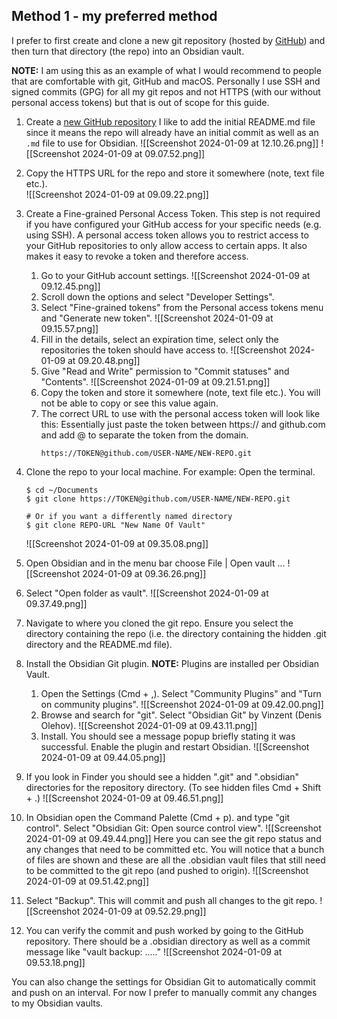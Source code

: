 ## Method 1 - my preferred method

I prefer to first create and clone a new git repository (hosted by [GitHub](https://github.com/)) and then turn that directory (the repo) into an Obsidian vault.

**NOTE:** I am using this as an example of what I would recommend to people that are comfortable with git, GitHub and macOS. Personally I use SSH and signed commits (GPG) for all my git repos and not HTTPS (with our without personal access tokens) but that is out of scope for this guide.

1. Create a [new GitHub repository](https://github.com/new)
	   I like to add the initial README.md file since it means the repo will already have an initial commit as well as an `.md` file to use for Obsidian.
	   ![[Screenshot 2024-01-09 at 12.10.26.png]]
	   ![[Screenshot 2024-01-09 at 09.07.52.png]]
2. Copy the HTTPS URL for the repo and store it somewhere (note, text file etc.).   
	   ![[Screenshot 2024-01-09 at 09.09.22.png]]
3. Create a Fine-grained Personal Access Token. This step is not required if you have configured your GitHub access for your specific needs (e.g. using SSH).
	   A personal access token allows you to restrict access to your GitHub repositories to only allow access to certain apps. It also makes it easy to revoke a token and therefore access.
	   
	1. Go to your GitHub account settings.
		   ![[Screenshot 2024-01-09 at 09.12.45.png]]
	2. Scroll down the options and select "Developer Settings".
	3. Select "Fine-grained tokens" from the Personal access tokens menu and "Generate new token".
		  ![[Screenshot 2024-01-09 at 09.15.57.png]]
	4. Fill in the details, select an expiration time, select only the repositories the token should have access to.
		![[Screenshot 2024-01-09 at 09.20.48.png]]
	5. Give "Read and Write" permission to "Commit statuses" and "Contents".
		![[Screenshot 2024-01-09 at 09.21.51.png]]
	6. Copy the token and store it somewhere (note, text file etc.). You will not be able to copy or see this value again.
	7. The correct URL to use with the personal access token will look like this:
		   Essentially just paste the token between https:// and github.com and add @ to separate the token from the domain.
		```
		https://TOKEN@github.com/USER-NAME/NEW-REPO.git
		```
4. Clone the repo to your local machine.
	   For example: Open the terminal.
	```
	$ cd ~/Documents
	$ git clone https://TOKEN@github.com/USER-NAME/NEW-REPO.git
	
	# Or if you want a differently named directory
	$ git clone REPO-URL "New Name Of Vault"
	```
	![[Screenshot 2024-01-09 at 09.35.08.png]]
5. Open Obsidian and in the menu bar choose File | Open vault ...
	   ![[Screenshot 2024-01-09 at 09.36.26.png]]
6. Select "Open folder as vault".
	   ![[Screenshot 2024-01-09 at 09.37.49.png]]
7. Navigate to where you cloned the git repo. Ensure you select the directory containing the repo (i.e. the directory containing the hidden .git directory and the README.md file).
8. Install the Obsidian Git plugin. **NOTE:** Plugins are installed per Obsidian Vault.
	1. Open the Settings (Cmd + ,). Select "Community Plugins" and "Turn on community plugins".
		   ![[Screenshot 2024-01-09 at 09.42.00.png]]
	2. Browse and search for "git". Select "Obsidian Git" by Vinzent (Denis Olehov).
		   ![[Screenshot 2024-01-09 at 09.43.11.png]]
	3. Install. You should see a message popup briefly stating it was successful. Enable the plugin and restart Obsidian.
		   ![[Screenshot 2024-01-09 at 09.44.05.png]]
9. If you look in Finder you should see a hidden ".git" and ".obsidian" directories for the repository directory. (To see hidden files Cmd + Shift + .)
	   ![[Screenshot 2024-01-09 at 09.46.51.png]]
10. In Obsidian open the Command Palette (Cmd + p). and type "git control". Select "Obsidian Git: Open source control view".
	![[Screenshot 2024-01-09 at 09.49.44.png]]
	Here you can see the git repo status and any changes that need to be committed etc. You will notice that a bunch of files are shown and these are all the .obsidian vault files that still need to be committed to the git repo (and pushed to origin).
	![[Screenshot 2024-01-09 at 09.51.42.png]]
11. Select "Backup". This will commit and push all changes to the git repo.
    ![[Screenshot 2024-01-09 at 09.52.29.png]]
12. You can verify the commit and push worked by going to the GitHub repository. There should be a .obsidian directory as well as a commit message like "vault backup: ....."
    ![[Screenshot 2024-01-09 at 09.53.18.png]]

You can also change the settings for Obsidian Git to automatically commit and push on an interval. For now I prefer to manually commit any changes to my Obsidian vaults.
